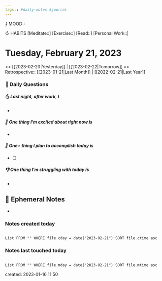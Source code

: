```yaml
---
tags:: #daily-notes #journal
---
```


⨑ MOOD::

↻ HABITS
[Meditate::]
[Exercise::]
[Read::]
[Personal Work::]

# Tuesday, February 21, 2023

\<\< [[2023-02-20|Yesterday]] | [[2023-02-22|Tomorrow]] >>
Retrospective:: [[2023-01-21|Last Month]] | [[2022-02-21|Last Year]]

### 📅 Daily Questions

##### 🌜 Last night, after work, I

-

##### 🙌 One thing I'm excited about right now is

-

##### 🚀 One+ thing I plan to accomplish today is

- [ ]

##### 👎 One thing I'm struggling with today is

-

## 📝 Ephemeral Notes

-

### Notes created today

```dataview

List FROM "" WHERE file.cday = date("2023-02-21") SORT file.ctime asc

```

### Notes last touched today

```dataview

List FROM "" WHERE file.mday = date("2023-02-21") SORT file.mtime asc

```

created: 2023-01-16 11:50

